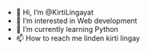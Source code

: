 - 👋 Hi, I’m @KirtiLingayat
- 👀 I’m interested in Web development
- 🌱 I’m currently learning Python
- 📫 How to reach me linden kirti lingay

<!---
KirtiLingayat/KirtiLingayat is a ✨ special ✨ repository because its `README.md` (this file) appears on your GitHub profile.
You can click the Preview link to take a look at your changes.
--->

